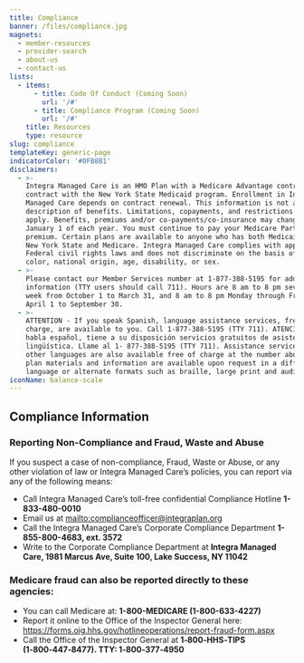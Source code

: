 ```yaml
---
title: Compliance
banner: /files/compliance.jpg
magnets:
  - member-resources
  - provider-search
  - about-us
  - contact-us
lists:
  - items:
      - title: Code Of Conduct (Coming Soon)
        url: '/#'
      - title: Compliance Program (Coming Soon)
        url: '/#'
    title: Resources
    type: resource
slug: compliance
templateKey: generic-page
indicatorColor: '#0FB8B1'
disclaimers:
  - >-
    Integra Managed Care is an HMO Plan with a Medicare Advantage contract and a
    contract with the New York State Medicaid program. Enrollment in Integra
    Managed Care depends on contract renewal. This information is not a complete
    description of benefits. Limitations, copayments, and restrictions may
    apply. Benefits, premiums and/or co-payments/co-insurance may change on
    January 1 of each year. You must continue to pay your Medicare Part B
    premium. Certain plans are available to anyone who has both Medicaid from
    New York State and Medicare. Integra Managed Care complies with applicable
    Federal civil rights laws and does not discriminate on the basis of race,
    color, national origin, age, disability, or sex.
  - >-
    Please contact our Member Services number at 1-877-388-5195 for additional
    information (TTY users should call 711). Hours are 8 am to 8 pm seven days a
    week from October 1 to March 31, and 8 am to 8 pm Monday through Friday from
    April 1 to September 30.
  - >-
    ATTENTION - If you speak Spanish, language assistance services, free of
    charge, are available to you. Call 1-877-388-5195 (TTY 711). ATENCIÓN - si
    habla español, tiene a su disposición servicios gratuitos de asistencia
    lingüística. Llame al 1- 877-388-5195 (TTY 711). Assistance services for
    other languages are also available free of charge at the number above. All
    plan materials and information are available upon request in a different
    language or alternate formats such as braille, large print and audio.
iconName: balance-scale
---
```

## Compliance Information

### Reporting Non-Compliance and Fraud, Waste and Abuse

If you suspect a case of non-compliance, Fraud, Waste or Abuse, or any other violation of law or Integra Managed Care’s policies, you can report via any of the following means: 

* Call Integra Managed Care’s toll-free confidential Compliance Hotline **1-833-480-0010**
* Email us at <mailto:complianceofficer@integraplan.org>
* Call the Integra Managed Care’s Corporate Compliance Department **1-855-800-4683, ext. 3572**
* Write to the Corporate Compliance Department at **Integra Managed Care, 1981 Marcus Ave, Suite 100, Lake Success, NY 11042**

### Medicare fraud can also be reported directly to these agencies:

* You can call Medicare at: **1-800-MEDICARE (1-800-633-4227)**
* Report it online to the Office of the Inspector General here: https://forms.oig.hhs.gov/hotlineoperations/report-fraud-form.aspx
* Call the Office of the Inspector General at **1‑800‑HHS‑TIPS (1‑800‑447‑8477). TTY: 1‑800‑377‑4950**
